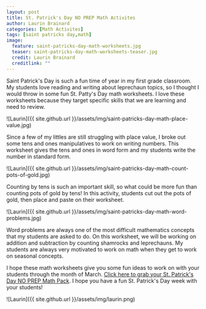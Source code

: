 ```yaml
---
layout: post
title: St. Patrick's Day NO PREP Math Activites
author: Laurin Brainard
categories: [Math Activites]
tags: [saint patricks day,math]
image:
  feature: saint-patricks-day-math-worksheets.jpg
  teaser: saint-patricks-day-math-worksheets-teaser.jpg
  credit: Laurin Brainard
  creditlink: ""
--- 
```

Saint Patrick's Day is such a fun time of year in my first grade classroom. My students love reading and writing about leprechaun topics, so I thought I would throw in some fun St. Patty's Day math worksheets. I love these worksheets because they target specific skills that we are learning and need to review. 

![Laurin]({{ site.github.url }}/assets/img/saint-patricks-day-math-place-value.jpg)

Since a few of my littles are still struggling with place value, I broke out some tens and ones manipulatives to work on writing numbers. This worksheet gives the tens and ones in word form and my students write the number in standard form. 

![Laurin]({{ site.github.url }}/assets/img/saint-patricks-day-math-count-pots-of-gold.jpg)

Counting by tens is such an important skill, so what could be more fun than counting pots of gold by tens! In this activity, students cut out the pots of gold, then place and paste on their worksheet. 

![Laurin]({{ site.github.url }}/assets/img/saint-patricks-day-math-word-problems.jpg)

Word problems are always one of the most difficult mathematics concepts that my students are asked to do. On this worksheet, we will be working on addition and subtraction by counting shamrocks and leprechauns. My students are always very motivated to work on math when they get to work on seasonal concepts.

I hope these math worksheets give you some fun ideas to work on with your students through the month of March. [Click here to grab your St. Patrick's Day NO PREP Math Pack](http://bit.ly/stpattysdaymath). I hope you have a fun St. Patrick's Day week with your students! 

![Laurin]({{ site.github.url }}/assets/img/laurin.png)